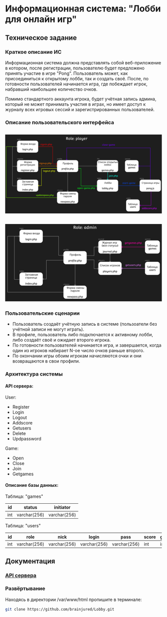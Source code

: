 # Информационная система: "Лобби для онлайн игр"
## Техническое задание 
### Краткое описание ИС
Информационная система должна представлять собой веб-приложение в котором, после регистрации, пользователю будет предложено принять участие в игре "Pong". Пользователь может, как присоединиться к открытому лобби, так и создать своё. После, по готовности пользователей начинается игра, где побеждает игрок, набравший наибольшее количество очков.

Помимо стандартного аккаунта игрока, будет учётная запись админа, который не может принимать участия в играх, но имеет доступ к журналу всех игровых сессий и зарегистрированных пользователей.
### Описание пользовательского интерфейса
![Пользовательский интерфейс!](schema.png "Интерфейс игрока")
-----
![Пользовательский интерфейс!](schema2.png "Интерфейс админа")
-----
### Пользовательские сценарии
 - Пользователь создаёт учётную запись в системе (пользоатели без учётной записи не могут играть).
 - В профиле, пользователь либо подключается к активному лобби, либо создаёт своё и ожидает второго игрока.
 - По готовности пользователей начинается игра, и завершается, когда один из игроков набирает N-ое число очков раньше второго.
 - По окончании игры обоим игрокам начисляются очки и они возвращаются в свои профили.
### Архитектура системы

#### API сервера:

User:
 - Register
 - Login
 - Logout
 - Addscore
 - Getusers
 - Delete
 - Updpassword

Game:
 - Open
 - Close
 - Join
 - Getgames

#### Описание базы данных:

Таблица: "games"

| id  | status       | initiator    |
| --- | ------------ | ------------ |
| int | varchar(256) | varchar(256) |

Таблица: "users"

| id  | role         | nick         | login        | pass         | score | games_played |
| --- | ------------ | ------------ | ------------ | ------------ | ----- | ------------ |
| int | varchar(256) | varchar(256) | varchar(256) | varchar(256) | int   |  int         |

## Документация

### [API сервера](swagger.yaml)

### Развёртывание

Находясь в директории /var/www/html пропишите в терминале:
``` bash
git clone https://github.com/brainjured/Lobby.git
```

